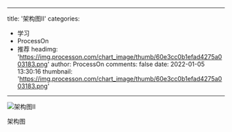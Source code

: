
---
title: '架构图Ⅱ'
categories: 
 - 学习
 - ProcessOn
 - 推荐
headimg: 'https://img.processon.com/chart_image/thumb/60e3cc0b1efad4275a003183.png'
author: ProcessOn
comments: false
date: 2022-01-05 13:30:16
thumbnail: 'https://img.processon.com/chart_image/thumb/60e3cc0b1efad4275a003183.png'
---

<div>   
<img class="thumb" alt="架构图Ⅱ" src="https://img.processon.com/chart_image/thumb/60e3cc0b1efad4275a003183.png" referrerpolicy="no-referrer">
<p>架构图</p>  
</div>
            